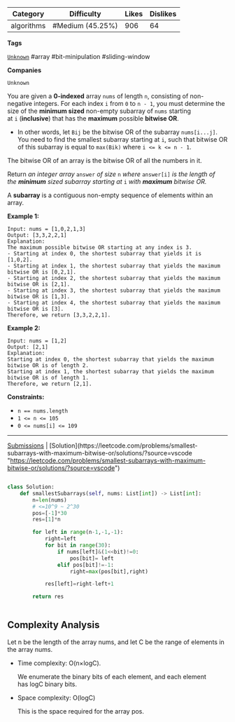 
| Category   | Difficulty       | Likes | Dislikes |
| ---------- | ---------------- | ----- | -------- |
| algorithms | #Medium (45.25%) | 906   | 64       |

**Tags**

[`Unknown`](https://leetcode.com/tag/Unknown?source=vscode "https://leetcode.com/tag/Unknown?source=vscode")  #array #bit-minipulation #sliding-window 

**Companies**

`Unknown`

You are given a **0-indexed** array `nums` of length `n`, consisting of non-negative integers. For each index `i` from `0` to `n - 1`, you must determine the size of the **minimum sized** non-empty subarray of `nums` starting at `i` (**inclusive**) that has the **maximum** possible **bitwise OR**.

- In other words, let `Bij` be the bitwise OR of the subarray `nums[i...j]`. You need to find the smallest subarray starting at `i`, such that bitwise OR of this subarray is equal to `max(Bik)` where `i <= k <= n - 1`.

The bitwise OR of an array is the bitwise OR of all the numbers in it.

Return _an integer array_ `answer` _of size_ `n` _where_ `answer[i]` _is the length of the **minimum** sized subarray starting at_ `i` _with **maximum** bitwise OR._

A **subarray** is a contiguous non-empty sequence of elements within an array.

**Example 1:**

```
Input: nums = [1,0,2,1,3]
Output: [3,3,2,2,1]
Explanation:
The maximum possible bitwise OR starting at any index is 3. 
- Starting at index 0, the shortest subarray that yields it is [1,0,2].
- Starting at index 1, the shortest subarray that yields the maximum bitwise OR is [0,2,1].
- Starting at index 2, the shortest subarray that yields the maximum bitwise OR is [2,1].
- Starting at index 3, the shortest subarray that yields the maximum bitwise OR is [1,3].
- Starting at index 4, the shortest subarray that yields the maximum bitwise OR is [3].
Therefore, we return [3,3,2,2,1]. 
```

**Example 2:**

```
Input: nums = [1,2]
Output: [2,1]
Explanation:
Starting at index 0, the shortest subarray that yields the maximum bitwise OR is of length 2.
Starting at index 1, the shortest subarray that yields the maximum bitwise OR is of length 1.
Therefore, we return [2,1].
```

**Constraints:**

- `n == nums.length`
- `1 <= n <= 105`
- `0 <= nums[i] <= 109`

---

[Submissions](https://leetcode.com/problems/smallest-subarrays-with-maximum-bitwise-or/submissions/?source=vscode "https://leetcode.com/problems/smallest-subarrays-with-maximum-bitwise-or/submissions/?source=vscode") | [Solution](https://leetcode.com/problems/smallest-subarrays-with-maximum-bitwise-or/solutions/?source=vscode "https://leetcode.com/problems/smallest-subarrays-with-maximum-bitwise-or/solutions/?source=vscode")

```python

class Solution:
    def smallestSubarrays(self, nums: List[int]) -> List[int]:
        n=len(nums)
        # <=10^9 ~ 2^30
        pos=[-1]*30
        res=[1]*n

        for left in range(n-1,-1,-1):
            right=left
            for bit in range(30):
                if nums[left]&(1<<bit)!=0:
                    pos[bit]= left
                elif pos[bit]!=-1:
                    right=max(pos[bit],right)

            res[left]=right-left+1

        return res
            
```

## Complexity Analysis

Let n be the length of the array nums, and let C be the range of elements in the array nums.

- Time complexity: O(n×logC).
    
    We enumerate the binary bits of each element, and each element has logC binary bits.
    
- Space complexity: O(logC)
    
    This is the space required for the array pos.